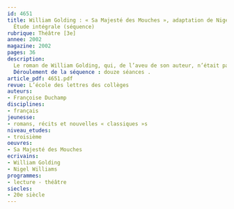 ```yaml
---
id: 4651
title: William Golding : « Sa Majesté des Mouches », adaptation de Nigel Williams.
  Étude intégrale (séquence)
rubrique: Théâtre [3e]
annee: 2002
magazine: 2002
pages: 36
description: 
  Le roman de William Golding, qui, de l’aveu de son auteur, n’était pas destiné à un jeune public, doit en partie son succès à ce que plusieurs topoï littéraires trouvent en lui une illustration originale, et, de ce fait, il apparaît tout naturellement sur la liste des titres recommandés par le ministère de l’Éducation nationale en accompagnement des programmes de français. Cependant, la densité du roman constitue un obstacle sérieux pour l’enseignant soucieux de conserver à sa séquence des limites raisonnables sans escamoter la complexité de l’œuvre. En publiant l’adaptation théâtrale de Nigel Williams, L’École des loisirs met à la disposition d’un public de jeunes lecteurs un texte plus accessible dans sa forme que le roman et tout aussi fort, puisque la catharsis du théâtre se substitue à la fonction poétique de l’écriture romanesque.
  Déroulement de la séquence : douze séances .
article_pdf: 4651.pdf
revue: L’école des lettres des collèges
auteurs:
- Françoise Duchamp
disciplines:
- français
jeunesse:
- romans, récits et nouvelles « classiques »s
niveau_etudes:
- troisième
oeuvres:
- Sa Majesté des Mouches
ecrivains:
- William Golding
- Nigel Williams
programmes:
- lecture - théâtre
siecles:
- 20e siècle
---
```

